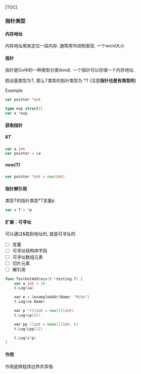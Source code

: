 [TOC]

### 指针类型

#### 内存地址

内存地址用来定位一段内存. 通常用16进制表现. 一个word大小

#### 指针

指针是Go中的一种类型分类(kind).  一个指针可以存储一个内存地址.

假设基类型为T, 那么T类型的指针类型为 *T (注意**指针也是有类型的**)

Example

~~~go
var pointer *int

type exp struct{}
var e *exp
~~~

#### 获取指针

##### &T

~~~go
var a int
var pointer = &a
~~~

##### new(T)

~~~go
var pointer *int = new(int)
~~~

#### 指针解引用

类型T的指针类型*T变量p

~~~go
var v T = *p
~~~

#### 扩展：可寻址

可以通过&取到地址的, 就是可寻址的

- [ ] 变量
- [ ] 可寻址结构体字段
- [ ] 可寻址数组元素
- [ ] 切片元素
- [ ] 解引用

~~~go
func TestGetAddress(t *testing.T) {
	var a int = 10
	t.Log(&a)

	var e = &exampleAddr{Name: "Mike"}
	t.Log(&e.Name)

	var p *[5]int = new([5]int)
	t.Log(&p[0])

	var pp []int = make([]int, 6)
	t.Log(&pp[1])

	t.Log(&*p)
}
~~~

#### 作用

作用是跨程序边界共享值.